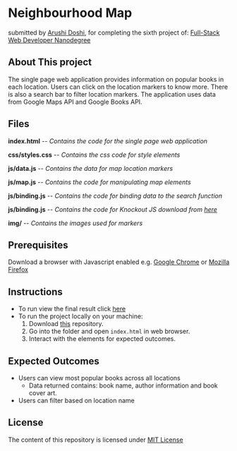 # Neighbourhood Map
submitted by [Arushi Doshi](https://github.com/arushidoshi), for completing the sixth project of:
[Full-Stack Web Developer Nanodegree](https://www.udacity.com/course/nd004)

## About This project

The single page web application provides information on popular books in each location. Users can click on the location markers to know more. There is also a search bar to filter location markers. The application uses data from Google Maps API and Google Books API.

## Files 

**index.html** -- _Contains the code for the single page web application_ 

**css/styles.css** -- _Contains the css code for style elements_  

**js/data.js** -- _Contains the data for map location markers_

**js/map.js** -- _Contains the code for manipulating map elements_

**js/binding.js** -- _Contains the code for binding data to the search function_

**js/binding.js** -- _Contains the code for Knockout JS download from [here](https://knockoutjs.com/downloads/knockout-3.4.2.js)_

**img/** -- _Contains the images used for markers_ 

## Prerequisites 

Download a browser with Javascript enabled e.g. [Google Chrome](https://www.google.com/chrome/) or [Mozilla Firefox](https://www.mozilla.org/en-US/firefox/new/)

## Instructions

- To run view the final result click [here]()
- To run the project locally on your machine:
  1. Download [this](https://github.com/arushidoshi/Neighbourhood_Map/) repository.
  2. Go into the folder and open `index.html` in web browser.
  3. Interact with the elements for expected outcomes.

## Expected Outcomes
- Users can view most popular books across all locations
  - Data returned contains: book name, author information and book cover art.
- Users can filter based on location name

## License
The content of this repository is licensed under [MIT License](https://opensource.org/licenses/MIT)
